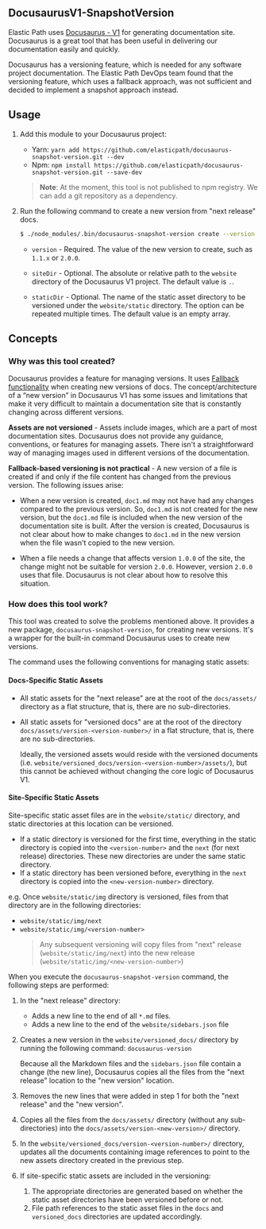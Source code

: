 ## DocusaurusV1-SnapshotVersion

Elastic Path uses [Docusaurus - V1](https://docusaurus.io/) for generating documentation site. Docusaurus is a great tool that has been useful in delivering our documentation easily and quickly.

Docusaurus has a versioning feature, which is needed for any software project documentation. The Elastic Path DevOps team found that the versioning feature, which uses a fallback approach, was not sufficient and decided to implement a snapshot approach instead.

## Usage

1. Add this module to your Docusaurus project:

   - Yarn: `yarn add https://github.com/elasticpath/docusaurus-snapshot-version.git --dev`
   - Npm: `npm install https://github.com/elasticpath/docusaurus-snapshot-version.git --save-dev`

   > **Note**: At the moment, this tool is not published to npm registry. We can add a git repository as a dependency.

2. Run the following command to create a new version from "next release" docs.

    ```sh
    $ ./node_modules/.bin/docusaurus-snapshot-version create --version <version-number> --siteDir <siteDir> --staticDir <staticDir>
    ```

   - `version` - Required. The value of the new version to create, such as `1.1.x` or `2.0.0`.

   - `siteDir` - Optional. The absolute or relative path to the `website` directory of the Docusaurus V1 project. The default value is `.`.

   - `staticDir` - Optional. The name of the static asset directory to be versioned under the `website/static` directory. The option can be repeated multiple times. The default value is an empty array.

## Concepts

### Why was this tool created?

Docusaurus provides a feature for managing versions. It uses [Fallback functionality](https://docusaurus.io/docs/en/versioning#fallback-functionality) when creating new versions of docs. The concept/architecture of a “new version” in Docusaurus V1 has some issues and limitations that make it very difficult to maintain a documentation site that is constantly changing across different versions.

**Assets are not versioned** - Assets include images, which are a part of most documentation sites. Docusaurus does not provide any guidance, conventions, or features for managing assets. There isn't a straightforward way of managing images used in different versions of the documentation.

**Fallback-based versioning is not practical** - A new version of a file is created if and only if the file content has changed from the previous version. The following issues arise:

- When a new version is created, `doc1.md` may not have had any changes compared to the previous version. So, `doc1.md` is not created for the new version, but the `doc1.md` file is included when the new version of the documentation site is built. After the version is created, Docusaurus is not clear about how to make changes to `doc1.md` in the new version when the file wasn't copied to the new version.

- When a file needs a change that affects version `1.0.0` of the site, the change might not be suitable for version `2.0.0`. However, version `2.0.0` uses that file. Docusaurus is not clear about how to resolve this situation.

### How does this tool work?

This tool was created to solve the problems mentioned above. It provides a new package, `docusaurus-snapshot-version`, for creating new versions. It's a wrapper for the built-in command Docusaurus uses to create new versions.

The command uses the following conventions for managing static assets:

#### Docs-Specific Static Assets

- All static assets for the "next release" are at the root of the `docs/assets/` directory as a flat structure, that is, there are no sub-directories.
- All static assets for "versioned docs" are at the root of the directory `docs/assets/version-<version-number>/` in a flat structure, that is, there are no sub-directories.

  Ideally, the versioned assets would reside with the versioned documents (i.e. `website/versioned_docs/version-<version-number>/assets/`), but this cannot be achieved without changing the core logic of Docusaurus V1.

#### Site-Specific Static Assets

Site-specific static asset files are in the `website/static/` directory, and static directories at this location can be versioned.

- If a static directory is versioned for the first time, everything in the static directory is copied into the `<version-number>` and the `next` (for next release) directories. These new directories are under the same static directory.
- If a static directory has been versioned before, everything in the `next` directory is copied into the `<new-version-number>` directory.

e.g. Once `website/static/img` directory is versioned, files from that directory are in the following directories:
- `website/static/img/next`
- `website/static/img/<version-number>`
   > Any subsequent versioning will copy files from "next" release (`website/static/img/next`) into the new release (`website/static/img/<new-version-number>`)

When you execute the `docusaurus-snapshot-version` command, the following steps are performed:

1. In the "next release" directory:

   - Adds a new line to the end of all `*.md` files.
   - Adds a new line to the end of the `website/sidebars.json` file

2. Creates a new version in the `website/versioned_docs/` directory by running the following command: `docusaurus-version`

   Because all the Markdown files and the `sidebars.json` file contain a change (the new line), Docusaurus copies all the files from the "next release" location to the "new version" location.

3. Removes the new lines that were added in step 1 for both the "next release" and the "new version".

4. Copies all the files from the `docs/assets/` directory (without any sub-directories) into the `docs/assets/version-<new-version>/` directory.

5. In the `website/versioned_docs/version-<version-number>/` directory, updates all the documents containing image references to point to the new assets directory created in the previous step.

6. If site-specific static assets are included in the versioning:
   1. The appropriate directories are generated based on whether the static asset directories have been versioned before or not.
   2. File path references to the static asset files in the `docs` and `versioned_docs` directories are updated accordingly.
